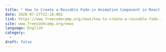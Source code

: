 ```yaml
---
title: " How to Create a Reusable Fade-in Animation Component in React With GSAP "
date: 2020-07-27T22:16:00Z
link: https://www.freecodecamp.org/news/how-to-create-a-reusable-fade-in-animation-component-in-react-with-gsap/?utm_medium=RSS&utm_source=news.12bit.vn
site: www.freecodecamp.org/news
language: English
category:
  -   
draft: false
---
```


